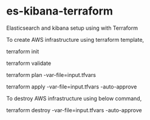 # es-kibana-terraform
Elasticsearch and kibana setup using with Terraform

To create AWS infrastructure using terraform template,

terraform init

terraform validate

terraform plan -var-file=input.tfvars

terraform apply -var-file=input.tfvars -auto-approve

To destroy AWS infrastructure using below command,

terraform destroy -var-file=input.tfvars -auto-approve
